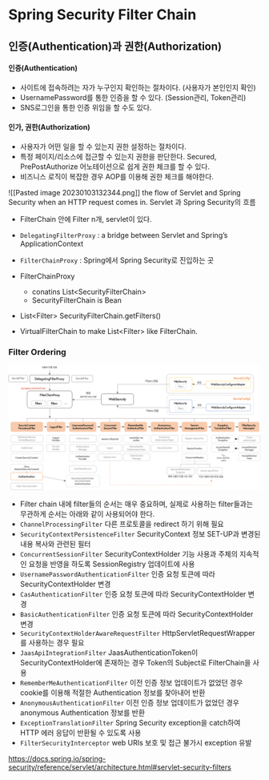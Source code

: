 # Spring Security Filter Chain

## 인증(Authentication)과 권한(Authorization)

#### 인증(Authentication)
- 사이트에 접속하려는 자가 누구인지 확인하는 절차이다. (사용자가 본인인지 확인)
- UsernamePassword를 통한 인증을 할 수 있다. (Session관리, Token관리)
- SNS로그인을 통한 인증 위임을 할 수도 있다.
#### 인가, 권한(Authorization)
- 사용자가 어떤 일을 할 수 있는지 권한 설정하는 절차이다.
- 특정 페이지/리소스에 접근할 수 있는지 권한을 판단한다.
Secured, PrePostAuthorize 어노테이션으로 쉽게 권한 체크를 할 수 있다.
- 비즈니스 로직이 복잡한 경우 AOP를 이용해 권한 체크를 해야한다.




![[Pasted image 20230103132344.png]]
the flow of Servlet and Spring Security when an HTTP request comes in.
Servlet 과 Spring Security의 흐름

- FilterChain 안에 Filter n개, servlet이 있다. 
- `DelegatingFilterProxy` : a bridge between Servlet and Spring’s ApplicationContext
- `FilterChainProxy` : Spring에서 Spring Security로 진입하는 곳
  
- FilterChainProxy 
	- conatins List$<$SecurityFilterChain$>$ 
	- SecurityFilterChain is Bean
-  List$<$Filter$>$  SecurityFilterChain.getFilters()

- VirtualFilterChain to make List$<$Filter$>$ like FilterChain.



### Filter Ordering  

![](/image/springSecurity_filterChain.png)


 - Filter chain 내에 filter들의 순서는 매우 중요하며, 실제로 사용하는 filter들과는 무관하게 순서는 아래와 같이 사용되어야 한다.  
 - `ChannelProcessingFilter` 다른 프로토콜을 redirect 하기 위해 필요  
 - `SecurityContextPersistenceFilter` SecurityContext 정보 SET-UP과 변경된 내용 복사와 관련된 필터  
 - `ConcurrentSessionFilter` SecurityContextHolder 기능 사용과 주체의 지속적인 요청을 반영을 하도록 SessionRegistry 업데이트에 사용  
 - `UsernamePasswordAuthenticationFilter` 인증 요청 토큰에 따라 SecurityContextHolder 변경  
 - `CasAuthenticationFilter` 인증 요청 토큰에 따라 SecurityContextHolder 변경  
 - `BasicAuthenticationFilter` 인증 요청 토큰에 따라 SecurityContextHolder 변경  
 - `SecurityContextHolderAwareRequestFilter` HttpServletRequestWrapper를 사용하는 경우 필요  
 - `JaasApiIntegrationFilter` JaasAuthenticationToken이 SecurityContextHolder에 존재하는 경우 Token의 Subject로 FilterChain을 사용  
 - `RememberMeAuthenticationFilter` 이전 인증 정보 업데이트가 없었던 경우 cookie를 이용해 적절한 Authentication 정보를 찾아내어 반환  
 - `AnonymousAuthenticationFilter` 이전 인증 정보 업데이트가 없었던 경우 anonymous Authentication 정보를 반환  
 - `ExceptionTranslationFilter` Spring Security exception을 catch하여 HTTP 에러 응답이 반환될 수 있도록 사용  
 - `FilterSecurityInterceptor` web URIs 보호 및 접근 불가시 exception 유발



https://docs.spring.io/spring-security/reference/servlet/architecture.html#servlet-security-filters

